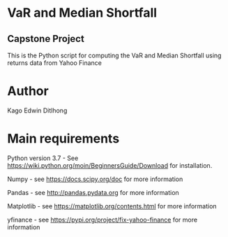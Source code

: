 # VaR and Median Shortfall
## Capstone Project
This is the Python script for computing the VaR and Median Shortfall using returns data from Yahoo Finance
# Author
Kago Edwin Ditlhong
# Main requirements
Python version 3.7 - See https://wiki.python.org/moin/BeginnersGuide/Download for installation. 

Numpy - see https://docs.scipy.org/doc for more information

Pandas - see http://pandas.pydata.org for more information

Matplotlib - see https://matplotlib.org/contents.html for more information

yfinance - see https://pypi.org/project/fix-yahoo-finance for more information
